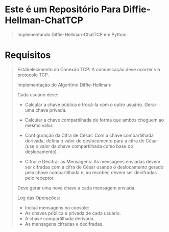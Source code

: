# Este é um Repositório Para Diffie-Hellman-ChatTCP
> Implementando Diffie-Hellman-ChatTCP em Python. 
>
# Requisitos
>
> Estabelecimento da Conexão TCP: A comunicação deve ocorrer via protocolo TCP.
>
> Implementação do Algoritmo Diffie-Hellman: 
>
> Cada usuário deve:
>
> - Calcular a chave pública e trocá-la com o outro usuário.
Gerar uma chave privada.
>
> - Calcular a chave compartilhada de forma que ambos cheguem ao mesmo valor.
>
> - Configuração da Cifra de César: Com a chave compartilhada derivada, defina o valor de deslocamento para a cifra de César (use o valor da chave compartilhada como base do deslocamento).
>
> - Cifrar e Decifrar as Mensagens: As mensagens enviadas devem ser cifradas com a cifra de César usando o deslocamento gerado pela chave compartilhada e, ao receber, devem ser decifradas pelo receptor.
>
> Deve gerar uma nova chave a cada mensagem enviada.
>
> Log das Operações: 
> - Inclua mensagens no console:
> - As chaves pública e privada de cada usuário.
> - A chave compartilhada derivada.
> - As mensagens cifradas e decifradas.
